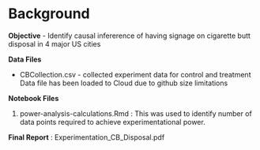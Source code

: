 # Background


**Objective** - Identify causal infererence of having signage on cigarette butt disposal in 4 major US cities

**Data Files**

* CBCollection.csv - collected experiment data for control and treatment
Data file has been loaded to Cloud due to github size limitations


**Notebook Files**
1. power-analysis-calculations.Rmd : This was used to identify number of data points required to achieve experimentational power.


**Final Report** : Experimentation_CB_Disposal.pdf
